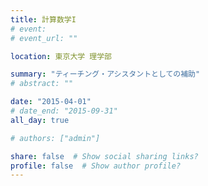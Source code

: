 ```yaml
---
title: 計算数学I
# event: 
# event_url: ""

location: 東京大学 理学部

summary: "ティーチング・アシスタントとしての補助"
# abstract: ""

date: "2015-04-01"
# date_end: "2015-09-31"
all_day: true

# authors: ["admin"]

share: false  # Show social sharing links?
profile: false  # Show author profile?
---
```

